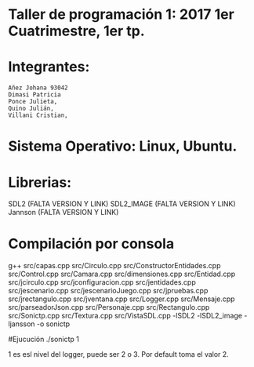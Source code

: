 #  Taller de programación 1: 2017 1er Cuatrimestre, 1er tp.
#  Integrantes: 
    Añez Johana 93042
    Dimasi Patricia 
    Ponce Julieta,
    Quino Julián,
    Villani Cristian,

# Sistema Operativo: Linux, Ubuntu.  
# Librerias:
  SDL2 (FALTA VERSION Y LINK)
  SDL2_IMAGE (FALTA VERSION Y LINK)
  Jannson (FALTA VERSION Y LINK)
  
# Compilación por consola
g++ src/capas.cpp src/Circulo.cpp src/ConstructorEntidades.cpp src/Control.cpp src/Camara.cpp src/dimensiones.cpp 
src/Entidad.cpp src/jcirculo.cpp src/jconfiguracion.cpp src/jentidades.cpp src/jescenario.cpp src/jescenarioJuego.cpp 
src/jpruebas.cpp src/jrectangulo.cpp src/jventana.cpp  src/Logger.cpp src/Mensaje.cpp src/parseadorJson.cpp 
src/Personaje.cpp src/Rectangulo.cpp src/Sonictp.cpp src/Textura.cpp  src/VistaSDL.cpp -lSDL2 -lSDL2_image -ljansson 
-o sonictp

#Ejucución
./sonictp 1

1 es esl nivel del logger, puede ser 2 o 3.
Por default toma el valor 2.

